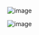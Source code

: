 
![image](https://github.com/user-attachments/assets/60437965-4a7a-4c61-988d-2cad7be7dac2)


![image](https://github.com/user-attachments/assets/3052c3ef-53d7-47ab-8ee2-74aa63aca1d9)
